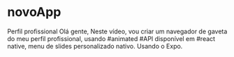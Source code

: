 # novoApp
Perfil profissional
Olá gente,
Neste vídeo, vou criar um navegador de gaveta do meu perfil profissional, usando #animated #API disponível em #react native, menu de slides personalizado nativo.
Usando o Expo.

